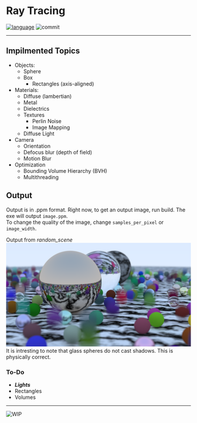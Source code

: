 # Ray Tracing

[![language](https://img.shields.io/badge/-c++17-black?logo=c%2B%2B&17style=social)](https://en.cppreference.com/w/cpp/17)
![commit](https://img.shields.io/github/last-commit/CoderJoshDK/Ray-Tracing?label=last%20update)

---

## Impilmented Topics
 - Objects:  
   - Sphere
   - Box
     - Rectangles (axis-aligned)
 - Materials:  
   - Diffuse (lambertian)
   - Metal
   - Dielectrics
   - Textures
     - Perlin Noise
     - Image Mapping
   - Diffuse Light
 - Camera
   - Orientation
   - Defocus blur (depth of field)
   - Motion Blur
 - Optimization
   - Bounding Volume Hierarchy (BVH)
   - Multithreading

 
## Output
Output is in .ppm format. Right now, to get an output image, run build. The exe will output `image.ppm`.  
To change the quality of the image, change `samples_per_pixel` or `image_width`.  

Output from *random_scene*  
![sampleRender2](Images/sampleRender2.png)  
It is intresting to note that glass spheres do not cast shadows. This is physically correct.


### To-Do
 - ***Lights***
 - Rectangles
 - Volumes  

----------
![WIP](https://img.shields.io/static/v1?label=Status&message=WIP&color=red)
